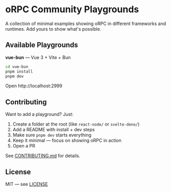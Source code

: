 # oRPC Community Playgrounds

A collection of minimal examples showing oRPC in different frameworks and runtimes. Add yours to show what's possible.

## Available Playgrounds

**vue-bun** — Vue 3 + Vite + Bun
```bash
cd vue-bun
pnpm install
pnpm dev
```
Open http://localhost:2999

## Contributing

Want to add a playground? Just:
1. Create a folder at the root (like `react-node/` or `svelte-deno/`)
2. Add a README with install + dev steps
3. Make sure `pnpm dev` starts everything
4. Keep it minimal — focus on showing oRPC in action
5. Open a PR

See [CONTRIBUTING.md](./CONTRIBUTING.md) for details.

## License

MIT — see [LICENSE](./LICENSE)


